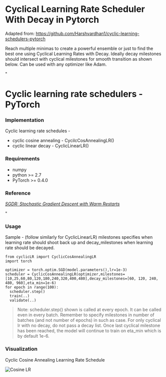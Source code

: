 # Cyclical Learning Rate Scheduler With Decay in Pytorch

Adapted from: https://github.com/Harshvardhan1/cyclic-learning-schedulers-pytorch

Reach multiple minimas to create a powerful ensemble or just to find the best one using Cyclical Learning Rates with Decay. Ideally decay milestones should intersect with cyclical milestones for smooth transition as shown below. Can be used with any optimizer like Adam.



" 

# Cyclic learning rate schedulers -PyTorch

### Implementation
Cyclic learning rate schedules -
- cyclic cosine annealing - CycilcCosAnnealingLR()
- cyclic linear decay - CyclicLinearLR()

### Requirements
- numpy 
- python >= 2.7
- PyTorch >= 0.4.0

### Reference
<a href= https://arxiv.org/pdf/1608.03983.pdf> *SGDR: Stochastic Gradient Descent with Warm Restarts* </a>

"

### Usage
Sample - (follow similarly for CyclicLinearLR)
milestones specifies when learning rate should shoot back up and decay_milestones when learning rate should be decayed.
```
from cyclicLR import CyclicCosAnnealingLR
import torch

optimizer = torch.optim.SGD(model.parameters(),lr=1e-3)
scheduler = CyclicCosAnnealingLR(optimizer,milestones=[10,25,60,80,120,180,240,320,400,480],decay_milestones=[60, 120, 240, 480, 960],eta_min=1e-6)
for epoch in range(100):
  scheduler.step()
  train(..)
  validate(..)
```
>Note: scheduler.step() shown is called at every epoch. It can be called even in every batch. Remember to specify milestones in number of batches (and not number of epochs) in such as case. For only cyclical lr with no decay, do not pass a decay list. Once last cyclical milestone has been reached, the model will continue to train on eta_min which is by default 1e-6.


### Visualization
Cyclic Cosine Annealing Learning Rate Schedule

![Cosine LR](https://github.com/bluesky314/Cyclical_LR_Scheduler_With_Decay_Pytorch/blob/master/cyc.png)



